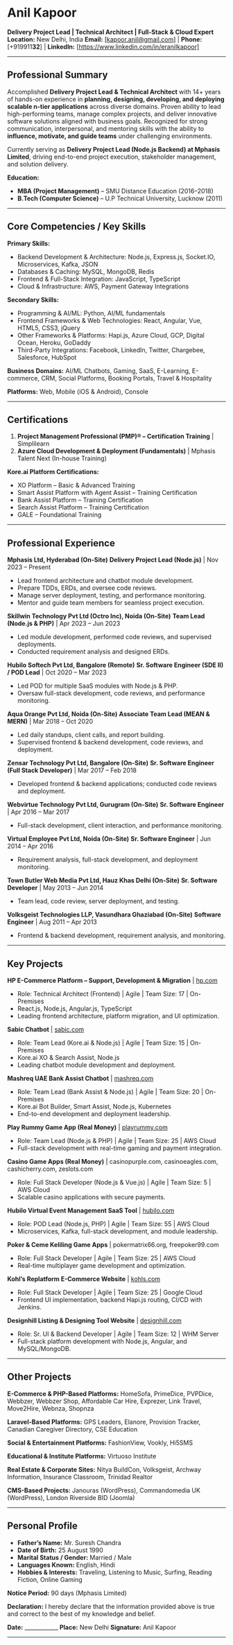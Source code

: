 # **Anil Kapoor**

**Delivery Project Lead | Technical Architect | Full-Stack & Cloud Expert**
**Location:** New Delhi, India
**Email:** [kapoor.anil@gmail.com] | **Phone:** [+919911**32**] | **LinkedIn:** [https://www.linkedin.com/in/eranilkapoor]

---

## **Professional Summary**

Accomplished **Delivery Project Lead & Technical Architect** with 14+ years of hands-on experience in **planning, designing, developing, and deploying scalable n-tier applications** across diverse domains. Proven ability to lead high-performing teams, manage complex projects, and deliver innovative software solutions aligned with business goals. Recognized for strong communication, interpersonal, and mentoring skills with the ability to **influence, motivate, and guide teams** under challenging environments.

Currently serving as **Delivery Project Lead (Node.js Backend) at Mphasis Limited**, driving end-to-end project execution, stakeholder management, and solution delivery.

**Education:**

* **MBA (Project Management)** – SMU Distance Education (2016–2018)
* **B.Tech (Computer Science)** – U.P Technical University, Lucknow (2011)

---

## **Core Competencies / Key Skills**

**Primary Skills:**

* Backend Development & Architecture: Node.js, Express.js, Socket.IO, Microservices, Kafka, JSON
* Databases & Caching: MySQL, MongoDB, Redis
* Frontend & Full-Stack Integration: JavaScript, TypeScript
* Cloud & Infrastructure: AWS, Payment Gateway Integrations

**Secondary Skills:**

* Programming & AI/ML: Python, AI/ML fundamentals
* Frontend Frameworks & Web Technologies: React, Angular, Vue, HTML5, CSS3, jQuery
* Other Frameworks & Platforms: Hapi.js, Azure Cloud, GCP, Digital Ocean, Heroku, GoDaddy
* Third-Party Integrations: Facebook, LinkedIn, Twitter, Chargebee, Salesforce, HubSpot

**Business Domains:** AI/ML Chatbots, Gaming, SaaS, E-Learning, E-commerce, CRM, Social Platforms, Booking Portals, Travel & Hospitality

**Platforms:** Web, Mobile (iOS & Android), Console

---

## **Certifications**

1. **Project Management Professional (PMP)® – Certification Training** | Simplilearn
2. **Azure Cloud Development & Deployment (Fundamentals)** | Mphasis Talent Next (In-house Training)

**Kore.ai Platform Certifications:**

* XO Platform – Basic & Advanced Training
* Smart Assist Platform with Agent Assist – Training Certification
* Bank Assist Platform – Training Certification
* Search Assist Platform – Training Certification
* GALE – Foundational Training

---

## **Professional Experience**

**Mphasis Ltd, Hyderabad (On-Site)**
**Delivery Project Lead (Node.js)** | Nov 2023 – Present

* Lead frontend architecture and chatbot module development.
* Prepare TDDs, ERDs, and oversee code reviews.
* Manage server deployment, testing, and performance monitoring.
* Mentor and guide team members for seamless project execution.

**Skillwin Technology Pvt Ltd (Octro Inc), Noida (On-Site)**
**Team Lead (Node.js & PHP)** | Apr 2023 – Jun 2023

* Led module development, performed code reviews, and supervised deployments.
* Conducted requirement analysis and designed ERDs.

**Hubilo Softech Pvt Ltd, Bangalore (Remote)**
**Sr. Software Engineer (SDE II) / POD Lead** | Oct 2020 – Mar 2023

* Led POD for multiple SaaS modules with Node.js & PHP.
* Oversaw full-stack development, code reviews, and performance monitoring.

**Aqua Orange Pvt Ltd, Noida (On-Site)**
**Associate Team Lead (MEAN & MERN)** | Mar 2018 – Oct 2020

* Led daily standups, client calls, and report building.
* Supervised frontend & backend development, code reviews, and deployment.

**Zensar Technology Pvt Ltd, Bangalore (On-Site)**
**Sr. Software Engineer (Full Stack Developer)** | Mar 2017 – Feb 2018

* Developed frontend & backend applications; conducted code reviews and deployment.

**Webvirtue Technology Pvt Ltd, Gurugram (On-Site)**
**Sr. Software Engineer** | Apr 2016 – Mar 2017

* Full-stack development, client interaction, and performance monitoring.

**Virtual Employee Pvt Ltd, Noida (On-Site)**
**Sr. Software Engineer** | Jun 2014 – Apr 2016

* Requirement analysis, full-stack development, and deployment monitoring.

**Town Butler Web Media Pvt Ltd, Hauz Khas Delhi (On-Site)**
**Sr. Software Developer** | May 2013 – Jun 2014

* Team lead, code review, server deployment, and testing.

**Volksgeist Technologies LLP, Vasundhara Ghaziabad (On-Site)**
**Software Engineer** | Aug 2011 – Apr 2013

* Frontend & backend development, requirement analysis, and monitoring.

---

## **Key Projects**

**HP E-Commerce Platform – Support, Development & Migration** | [hp.com](https://www.hp.com/gb-en/shop/)

* Role: Technical Architect (Frontend) | Agile | Team Size: 17 | On-Premises
* React.js, Node.js, Angular.js, TypeScript
* Leading frontend architecture, platform migration, and UI optimization.

**Sabic Chatbot** | [sabic.com](https://www.sabic.com)

* Role: Team Lead (Kore.ai & Node.js) | Agile | Team Size: 15 | On-Premises
* Kore.ai XO & Search Assist, Node.js
* Leading chatbot module development and deployment.

**Mashreq UAE Bank Assist Chatbot** | [mashreq.com](https://www.mashreq.com/en/)

* Role: Team Lead (Bank Assist & Node.js) | Agile | Team Size: 20 | On-Premises
* Kore.ai Bot Builder, Smart Assist, Node.js, Kubernetes
* End-to-end development and deployment leadership.

**Play Rummy Game App (Real Money)** | [playrummy.com](https://www.playrummy.com)

* Role: Team Lead (Node.js & PHP) | Agile | Team Size: 25 | AWS Cloud
* Full-stack development with real-time gaming and payment integration.

**Casino Game Apps (Real Money)** | casinopurple.com, casinoeagles.com, cashicherry.com, zeslots.com

* Role: Full Stack Developer (Node.js & Vue.js) | Agile | Team Size: 5 | AWS Cloud
* Scalable casino applications with secure payments.

**Hubilo Virtual Event Management SaaS Tool** | [hubilo.com](https://www.hubilo.com)

* Role: POD Lead (Node.js, PHP) | Agile | Team Size: 55 | AWS Cloud
* Microservices, Kafka, full-stack development, and module leadership.

**Poker & Ceme Keliling Game Apps** | pokermatrix66.org, freepoker99.com

* Role: Full Stack Developer | Agile | Team Size: 25 | AWS Cloud
* Real-time multiplayer game development and optimization.

**Kohl’s Replatform E-Commerce Website** | [kohls.com](https://www.kohls.com)

* Role: Full Stack Developer | Agile | Team Size: 25 | Google Cloud
* Frontend UI implementation, backend Hapi.js routing, CI/CD with Jenkins.

**Designhill Listing & Designing Tool Website** | [designhill.com](https://www.designhill.com)

* Role: Sr. UI & Backend Developer | Agile | Team Size: 12 | WHM Server
* Full-stack platform development with Node.js, Angular, and MySQL/MongoDB.

---

## **Other Projects**

**E-Commerce & PHP-Based Platforms:** HomeSofa, PrimeDice, PVPDice, Webbzer, Webbzer Shop, Affordable Car Hire, Exprezer, Link Travel, Move2Hire, Webnza, Shopnza

**Laravel-Based Platforms:** GPS Leaders, Elanore, Provision Tracker, Canadian Caregiver Directory, CSE Education

**Social & Entertainment Platforms:** FashionView, Vookly, Hi5SMS

**Educational & Institute Platforms:** Virtuoso Institute

**Real Estate & Corporate Sites:** Nitya BuildCon, Volksgeist, Archway Information, Insurance Classroom, Trinidad Realtor

**CMS-Based Projects:** Janouras (WordPress), Commandomedia UK (WordPress), London Riverside BID (Joomla)

---

## **Personal Profile**

* **Father’s Name:** Mr. Suresh Chandra
* **Date of Birth:** 25 August 1990
* **Marital Status / Gender:** Married / Male
* **Languages Known:** English, Hindi
* **Hobbies & Interests:** Traveling, Listening to Music, Surfing, Reading Fiction, Online Gaming

**Notice Period:** 90 days (Mphasis Limited)

**Declaration:**
I hereby declare that the information provided above is true and correct to the best of my knowledge and belief.

**Date:** ____________
**Place:** New Delhi
**Signature:** Anil Kapoor

---
